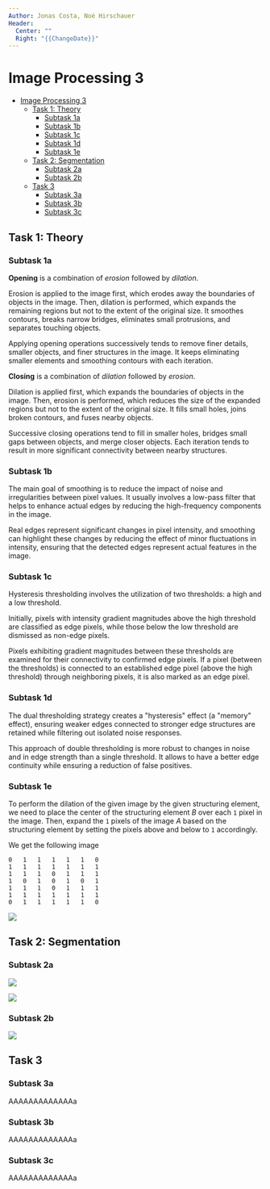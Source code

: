 ```yaml
---
Author: Jonas Costa, Noé Hirschauer
Header:
  Center: ""
  Right: "{{ChangeDate}}"
---
```


# Image Processing 3

- [Image Processing 3](#image-processing-3)
  - [Task 1: Theory](#task-1-theory)
    - [Subtask 1a](#subtask-1a)
    - [Subtask 1b](#subtask-1b)
    - [Subtask 1c](#subtask-1c)
    - [Subtask 1d](#subtask-1d)
    - [Subtask 1e](#subtask-1e)
  - [Task 2: Segmentation](#task-2-segmentation)
    - [Subtask 2a](#subtask-2a)
    - [Subtask 2b](#subtask-2b)
  - [Task 3](#task-3)
    - [Subtask 3a](#subtask-3a)
    - [Subtask 3b](#subtask-3b)
    - [Subtask 3c](#subtask-3c)

## Task 1: Theory

### Subtask 1a

**Opening** is a combination of *erosion* followed by *dilation*.

Erosion is applied to the image first, which erodes away the boundaries of objects in the image. Then, dilation is performed, which expands the remaining regions but not to the extent of the original size. It smoothes contours, breaks narrow bridges, eliminates small protrusions, and separates touching objects.

Applying opening operations successively tends to remove finer details, smaller objects, and finer structures in the image. It keeps eliminating smaller elements and smoothing contours with each iteration.

**Closing** is a combination of *dilation* followed by *erosion*.

Dilation is applied first, which expands the boundaries of objects in the image. Then, erosion is performed, which reduces the size of the expanded regions but not to the extent of the original size. It fills small holes, joins broken contours, and fuses nearby objects.

Successive closing operations tend to fill in smaller holes, bridges small gaps between objects, and merge closer objects. Each iteration tends to result in more significant connectivity between nearby structures.


### Subtask 1b

The main goal of smoothing is to reduce the impact of noise and irregularities between pixel values. It usually involves a low-pass filter that helps to enhance actual edges by reducing the high-frequency components in the image.

Real edges represent significant changes in pixel intensity, and smoothing can highlight these changes by reducing the effect of minor fluctuations in intensity, ensuring that the detected edges represent actual features in the image.

### Subtask 1c

Hysteresis thresholding involves the utilization of two thresholds: a high and a low threshold.

Initially, pixels with intensity gradient magnitudes above the high threshold are classified as edge pixels, while those below the low threshold are dismissed as non-edge pixels.

Pixels exhibiting gradient magnitudes between these thresholds are examined for their connectivity to confirmed edge pixels. If a pixel (between the thresholds) is connected to an established edge pixel (above the high threshold) through neighboring pixels, it is also marked as an edge pixel.


### Subtask 1d

The dual thresholding strategy creates a "hysteresis" effect (a "memory" effect), ensuring weaker edges connected to stronger edge structures are retained while filtering out isolated noise responses.

This approach of double thresholding is more robust to changes in noise and in edge strength than a single threshold. It allows to have a better edge continuity while ensuring a reduction of false positives. 

### Subtask 1e

To perform the dilation of the given image by the given structuring element, we need to place the center of the structuring element $B$ over each `1` pixel in the image. Then, expand the `1` pixels of the image $A$ based on the structuring element by setting the pixels above and below to `1` accordingly.

We get the following image
```
0	1	1	1	1	1	0
1	1	1	1	1	1	1
1	1	1	0	1	1	1
1	0	1	0	1	0	1
1	1	1	0	1	1	1
1	1	1	1	1	1	1
0	1	1	1	1	1	0
```

![](img\dilated_image.png)


## Task 2: Segmentation

### Subtask 2a

![](../image_processed/rice-shaded-segmented.png)

![](../image_processed/thumbprint-segmented.png)

### Subtask 2b

![](../image_processed/defective-weld-segmented.png)

## Task 3

### Subtask 3a

AAAAAAAAAAAAAa

### Subtask 3b

AAAAAAAAAAAAAa

### Subtask 3c

AAAAAAAAAAAAAa

<div style="break-after:page"></div>
